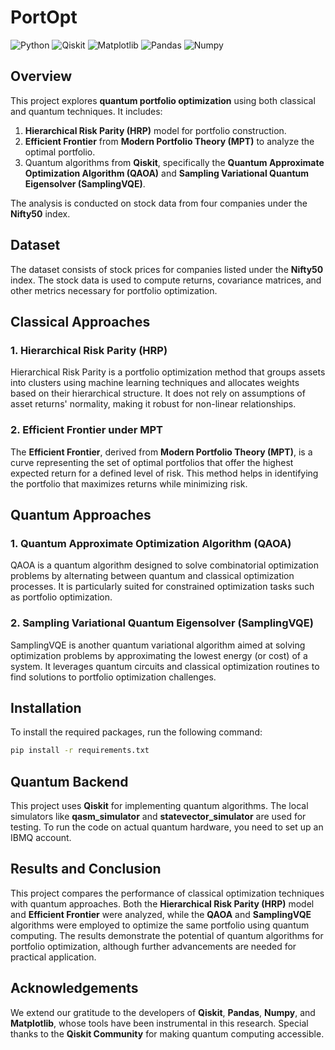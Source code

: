 # PortOpt

![Python](https://img.shields.io/badge/Python-3.8%2B-blue)
![Qiskit](https://img.shields.io/badge/Qiskit-0.39.0-brightgreen)
![Matplotlib](https://img.shields.io/badge/Matplotlib-3.x-orange)
![Pandas](https://img.shields.io/badge/Pandas-1.x-lightgrey)
![Numpy](https://img.shields.io/badge/Numpy-1.x-lightgrey)

## Overview

This project explores **quantum portfolio optimization** using both classical and quantum techniques. It includes:

1. **Hierarchical Risk Parity (HRP)** model for portfolio construction.
2. **Efficient Frontier** from **Modern Portfolio Theory (MPT)** to analyze the optimal portfolio.
3. Quantum algorithms from **Qiskit**, specifically the **Quantum Approximate Optimization Algorithm (QAOA)** and **Sampling Variational Quantum Eigensolver (SamplingVQE)**.

The analysis is conducted on stock data from four companies under the **Nifty50** index.

## Dataset

The dataset consists of stock prices for companies listed under the **Nifty50** index. The stock data is used to compute returns, covariance matrices, and other metrics necessary for portfolio optimization.

## Classical Approaches

### 1. Hierarchical Risk Parity (HRP)
Hierarchical Risk Parity is a portfolio optimization method that groups assets into clusters using machine learning techniques and allocates weights based on their hierarchical structure. It does not rely on assumptions of asset returns' normality, making it robust for non-linear relationships.

### 2. Efficient Frontier under MPT
The **Efficient Frontier**, derived from **Modern Portfolio Theory (MPT)**, is a curve representing the set of optimal portfolios that offer the highest expected return for a defined level of risk. This method helps in identifying the portfolio that maximizes returns while minimizing risk.

## Quantum Approaches

### 1. Quantum Approximate Optimization Algorithm (QAOA)
QAOA is a quantum algorithm designed to solve combinatorial optimization problems by alternating between quantum and classical optimization processes. It is particularly suited for constrained optimization tasks such as portfolio optimization.

### 2. Sampling Variational Quantum Eigensolver (SamplingVQE)
SamplingVQE is another quantum variational algorithm aimed at solving optimization problems by approximating the lowest energy (or cost) of a system. It leverages quantum circuits and classical optimization routines to find solutions to portfolio optimization challenges.

## Installation

To install the required packages, run the following command:

```bash
pip install -r requirements.txt
```

## Quantum Backend

This project uses **Qiskit** for implementing quantum algorithms. The local simulators like **qasm_simulator** and **statevector_simulator** are used for testing. To run the code on actual quantum hardware, you need to set up an IBMQ account.

## Results and Conclusion

This project compares the performance of classical optimization techniques with quantum approaches. Both the **Hierarchical Risk Parity (HRP)** model and **Efficient Frontier** were analyzed, while the **QAOA** and **SamplingVQE** algorithms were employed to optimize the same portfolio using quantum computing. The results demonstrate the potential of quantum algorithms for portfolio optimization, although further advancements are needed for practical application.

## Acknowledgements

We extend our gratitude to the developers of **Qiskit**, **Pandas**, **Numpy**, and **Matplotlib**, whose tools have been instrumental in this research. Special thanks to the **Qiskit Community** for making quantum computing accessible.






